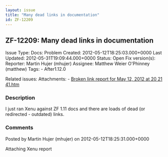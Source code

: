 ```yaml
---
layout: issue
title: "Many dead links in documentation"
id: ZF-12209
---
```


ZF-12209: Many dead links in documentation
------------------------------------------

 Issue Type: Docs: Problem Created: 2012-05-12T18:25:03.000+0000 Last Updated: 2012-05-31T19:09:44.000+0000 Status: Open Fix version(s): 
 Reporter:  Martin Hujer (mhujer)  Assignee:  Matthew Weier O'Phinney (matthew)  Tags: - After1.12.0
 
 Related issues: 
 Attachments: - [Broken link report for May 12, 2012 at 20 21 41.htm](/issues/secure/attachment/15099/Broken+link+report+for+May+12%2C+2012+at+20+21+41.htm)
 
### Description

I just ran Xenu against ZF 1.11 docs and there are loads of dead (or redirected - outdated) links.

 

 

### Comments

Posted by Martin Hujer (mhujer) on 2012-05-12T18:25:31.000+0000

Attaching Xenu report

 

 
